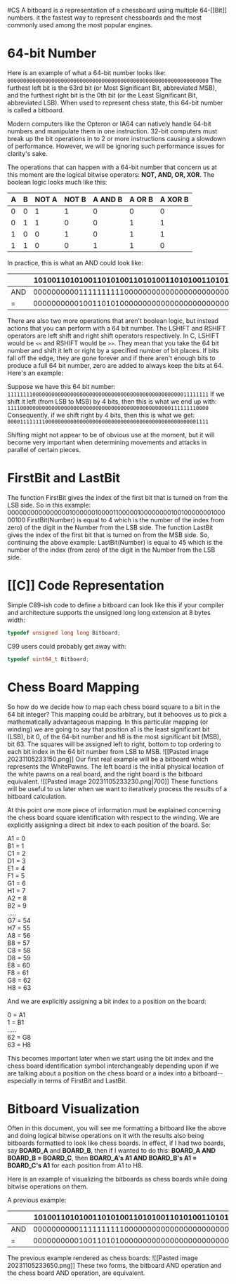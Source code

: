 #CS
A bitboard is a representation of a chessboard using multiple 64-[[Bit]] numbers. it the fastest way to represent chessboards and the most commonly used among the most popular engines.
# 64-bit Number
Here is an example of what a 64-bit number looks like:
`0000000000000000000000000000000000000000000000000000000000000000`
The furthest left bit is the 63rd bit (or Most Significant Bit, abbreviated MSB), and the furthest right bit is the 0th bit (or the Least Significant Bit, abbreviated LSB). When used to represent chess state, this 64-bit number is called a bitboard.

Modern computers like the Opteron or IA64 can natively handle 64-bit numbers and manipulate them in one instruction. 32-bit computers must break up the bit operations in to 2 or more instructions causing a slowdown of performance. However, we will be ignoring such performance issues for clarity's sake.

The operations that can happen with a 64-bit number that concern us at this moment are the logical bitwise operators: **NOT, AND, OR, XOR**. The boolean logic looks much like this:

| A   | B   | NOT A | NOT B | A AND B | A OR B | A XOR B |
| --- | --- | ----- | ----- | ------- | ------ | ------- |
| 0   | 0   | 1     | 1     | 0       | 0      | 0       |
| 0   | 1   | 1     | 0     | 0       | 1      | 1       |
| 1   | 0   | 0     | 1     | 0       | 1      | 1       |
| 1   | 1   | 0     | 0     | 1       | 1      | 0       |

In practice, this is what an AND could look like:

|     | 1010011010100110101001101010011010100110101001101010011010100110 |
| --- | ---------------------------------------------------------------- |
| AND | 0000000000111111111100000000000000000000000000000000000000000000 |
| =   | 0000000000100110101000000000000000000000000000000000000000000000                                                                 |

There are also two more operations that aren't boolean logic, but instead actions that you can perform with a 64 bit number. The LSHIFT and RSHIFT operators are left shift and right shift operators respectively. In C, LSHIFT would be `<<` and RSHIFT would be `>>`. They mean that you take the 64 bit number and shift it left or right by a specified number of bit places. If bits fall off the edge, they are gone forever and if there aren't enough bits to produce a full 64 bit number, zero are added to always keep the bits at 64. Here's an example:

Suppose we have this 64 bit number:
`1111111100000000000000000000000000000000000000000000000011111111`
If we shift it left (from LSB to MSB) by 4 bits, then this is what we end up with:
`1111000000000000000000000000000000000000000000000000111111110000`
Consequently, if we shift right by 4 bits, then this is what we get:
`0000111111110000000000000000000000000000000000000000000000001111`

Shifting might not appear to be of obvious use at the moment, but it will become very important when determining movements and attacks in parallel of certain pieces.
# FirstBit and LastBit
The function FirstBit gives the index of the first bit that is turned on from the LSB side. So in this example:
0000000000000000100000010000110000010000000010010000000100000100
FirstBit(Number) is equal to 4 which is the number of the index from zero) of the digit in the Number from the LSB side.
The function LastBit gives the index of the first bit that is turned on from the MSB side. So, continuing the above example:
LastBit(Number) is equal to 45 which is the number of the index (from zero) of the digit in the Number from the LSB side.
# [[C]] Code Representation
Simple C89-ish code to define a bitboard can look like this if your compiler and architecture supports the unsigned long long extension at 8 bytes width:
```c
typedef unsigned long long Bitboard;
```
C99 users could probably get away with:
```c
typedef uint64_t Bitboard;
```
# Chess Board Mapping
So how do we decide how to map each chess board square to a bit in the 64 bit integer? This mapping could be arbitrary, but it behooves us to pick a mathematically advantageous mapping. In this particular mapping (or winding) we are going to say that position a1 is the least significant bit (LSB), bit 0, of the 64-bit number and h8 is the most significant bit (MSB), bit 63. The squares will be assigned left to right, bottom to top ordering to each bit index in the 64 bit number from LSB to MSB.
![[Pasted image 20231105233150.png]]
Our first real example will be a bitboard which represents the WhitePawns. The left board is the initial physical location of the white pawns on a real board, and the right board is the bitboard equivalent.
![[Pasted image 20231105233230.png|700]]
These functions will be useful to us later when we want to iteratively process the results of a bitboard calculation.

At this point one more piece of information must be explained concerning the chess board square identification with respect to the winding. We are explicitly assigning a direct bit index to each position of the board. So:

A1 = 0  
B1 = 1  
C1 = 2  
D1 = 3  
E1 = 4  
F1 = 5  
G1 = 6  
H1 = 7  
A2 = 8  
B2 = 9  
.....  
G7 = 54  
H7 = 55  
A8 = 56  
B8 = 57  
C8 = 58  
D8 = 59  
E8 = 60  
F8 = 61  
G8 = 62  
H8 = 63

And we are explicitly assigning a bit index to a position on the board:

0 = A1  
1 = B1  
.....  
62 = G8  
63 = H8  

This becomes important later when we start using the bit index and the chess board identification symbol interchangeably depending upon if we are talking about a position on the chess board or a index into a bitboard--especially in terms of FirstBit and LastBit.
# Bitboard Visualization
Often in this document, you will see me formatting a bitboard like the above and doing logical bitwise operations on it with the results also being bitboards formatted to look like chess boards. In effect, if I had two boards, say **BOARD_A** and **BOARD_B**, then if I wanted to do this: **BOARD_A AND BOARD_B = BOARD_C**, then **BOARD_A's A1 AND BOARD_B's A1 = BOARD_C's A1** for each position from A1 to H8.

Here is an example of visualizing the bitboards as chess boards while doing bitwise operations on them.

A previous example:

|     | 1010011010100110101001101010011010100110101001101010011010100110 |
| --- | ---------------------------------------------------------------- |
| AND | 0000000000111111111100000000000000000000000000000000000000000000 |
| =   | 0000000000100110101000000000000000000000000000000000000000000000 |

The previous example rendered as chess boards:
![[Pasted image 20231105233650.png]]
These two forms, the bitboard AND operation and the chess board AND operation, are equivalent.